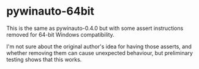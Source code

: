 pywinauto-64bit
===============

This is the same as pywinauto-0.4.0 but with some assert instructions removed for 64-bit Windows compatibility. 

I'm not sure about the original author's idea for having those asserts, and whether removing them can cause unexpected behaviour, but preliminary testing shows that this works.
